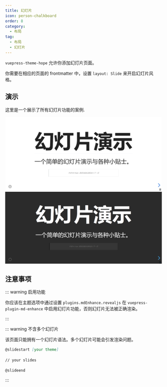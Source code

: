 ```yaml
---
title: 幻灯片
icon: person-chalkboard
order: 8
category:
  - 布局
tag:
  - 布局
  - 幻灯片
---
```


`vuepress-theme-hope` 允许你添加幻灯片页面。

你需要在相应的页面的 frontmatter 中，设置 `layout: Slide` 来开启幻灯片风格。

<!-- more -->

## 演示

<ProjectLink name="md-enhance" path="/zh/guide/content/revealjs/demo.html">这里是一个展示了所有幻灯片功能的案例</ProjectLink>.

![幻灯片页截图](./assets/slides-light.png#light)
![幻灯片页截图](./assets/slides-dark.png#dark)

## 注意事项

::: warning 启用功能

你应该在主题选项中通过设置 `plugins.mdEnhance.revealjs` 在 `vuepress-plugin-md-enhance` 中启用幻灯片功能，否则幻灯片无法被正确渲染。

:::

::: warning 不含多个幻灯片

该页面只能拥有一个幻灯片语法。多个幻灯片可能会引发渲染问题。

```md
@slidestart [your theme]

// your slides

@slideend
```

:::
